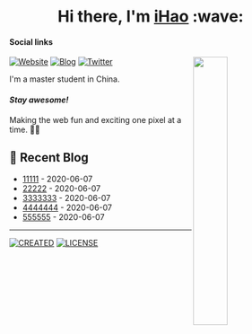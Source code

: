 <h1 align="center">Hi there, I'm <a href="https://ihao.site/">iHao</a> :wave: </h1>

#### Social links

[<img align="right" width="35%" src="https://cdn.jsdelivr.net/gh/ihao2020/ihao2020/coding.gif" />](https://github.com/ihao2020)

[![Website](https://img.shields.io/badge/Website-4FC08D?style=for-the-badge&logo=powerpages&logoColor=white)](https://ihao.site/)
[![Blog](https://img.shields.io/badge/blog-FFA500?style=for-the-badge&logo=rss&logoColor=white)](https://blog.ihao.site/)
[![Twitter](https://img.shields.io/badge/twitter-1DA1F2?style=for-the-badge&logo=twitter&logoColor=white)](https://twitter.com/ihao2020/)

I'm a master student in China.

#### <i>Stay awesome!</i>

Making the web fun and exciting one pixel at a time. 🚀✨

## :pencil: Recent Blog

<!-- START_SECTION:blog -->
* <a href='https://blog.ihao.site/p/a0de71c0.html' target='_blank'>11111</a> - 2020-06-07
* <a href='https://blog.ihao.site/p/45a918de.html' target='_blank'>22222</a> - 2020-06-07
* <a href='https://blog.ihao.site/p/ef80df44.html' target='_blank'>3333333</a> - 2020-06-07
* <a href='https://blog.ihao.site/p/ccbf203a.html' target='_blank'>4444444</a> - 2020-06-07
* <a href='https://blog.ihao.site/p/9d632936.html' target='_blank'>555555</a> - 2020-06-07
<!-- END_SECTION:blog -->

---

[![CREATED](https://img.shields.io/static/v1?style=for-the-badge&label=CREATED%20BY&message=ihao)](https://github.com/ihao2020)
[![LICENSE](https://img.shields.io/static/v1?style=for-the-badge&label=LICENSE&message=MIT)](https://github.com/ihao2020/ihao2020/blob/main/LICENSE)
